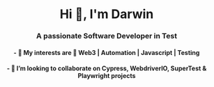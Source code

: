 <h1 align="center">Hi 👋, I'm Darwin</h1>
<h3 align="center">A passionate Software Developer in Test</h3>

<h4 align="center"> - 🔭 My interests are 👀 Web3 | Automation | Javascript | Testing </h4> 
<h4 align="center"> - 👯 I’m looking to collaborate on Cypress, WebdriverIO, SuperTest & Playwright projects </h4>

<!---
tux7P/tux7P is a ✨ special ✨ repository because its `README.md` (this file) appears on your GitHub profile.
You can click the Preview link to take a look at your changes.
--->
